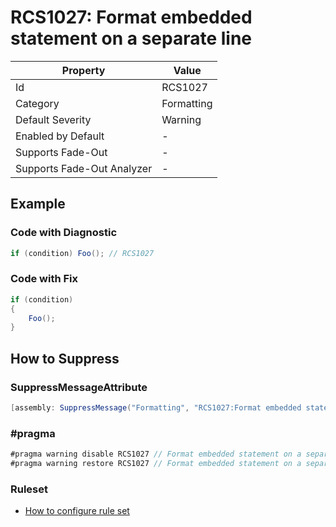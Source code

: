 # RCS1027: Format embedded statement on a separate line

| Property                    | Value      |
| --------------------------- | ---------- |
| Id                          | RCS1027    |
| Category                    | Formatting |
| Default Severity            | Warning    |
| Enabled by Default          | -          |
| Supports Fade\-Out          | -          |
| Supports Fade\-Out Analyzer | -          |

## Example

### Code with Diagnostic

```csharp
if (condition) Foo(); // RCS1027
```

### Code with Fix

```csharp
if (condition)
{
    Foo();
}
```

## How to Suppress

### SuppressMessageAttribute

```csharp
[assembly: SuppressMessage("Formatting", "RCS1027:Format embedded statement on a separate line.", Justification = "<Pending>")]
```

### \#pragma

```csharp
#pragma warning disable RCS1027 // Format embedded statement on a separate line.
#pragma warning restore RCS1027 // Format embedded statement on a separate line.
```

### Ruleset

* [How to configure rule set](../HowToConfigureAnalyzers.md)
